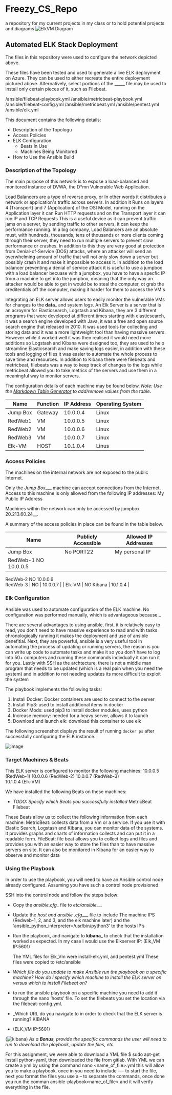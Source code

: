 # Freezy_CS_Repo
a repository for my current projects in my class or to hold potential projects and diagrams
![ElkVM Diagram](https://github.com/MrFreeze64/Freezy_CS_Repo/blob/main/VM-Diagrams/Elk_VM%20Diagram.PNG)

## Automated ELK Stack Deployment

The files in this repository were used to configure the network depicted above.


These files have been tested and used to generate a live ELK deployment on Azure. They can be used to either recreate the entire deployment pictured above. Alternatively, select portions of the _____ file may be used to install only certain pieces of it, such as Filebeat.

/ansible/filebeat-playbook.yml
/ansible/metricbeat-playbook.yml
/ansible/filebeat-config.yml
/ansible/metricbeat.yml
/ansible/pentest.yml
/ansible/elk.yml

This document contains the following details:
- Description of the Topologu
- Access Policies
- ELK Configuration
  - Beats in Use
  - Machines Being Monitored
- How to Use the Ansible Build


### Description of the Topology

The main purpose of this network is to expose a load-balanced and monitored instance of DVWA, the D*mn Vulnerable Web Application.

Load Balancers are a type of reverse proxy, or In other words it distributes a network or application's traffic across servers. In addition it Runs on layers 4 (Transport) and 7 (Application) of the OSI Model, running on the Application layer it can Run HTTP requests and on the Transport layer it can run IP and TCP Requests  This is a useful device as it can prevent traffic jams on a server, by sending traffic to other servers, it can keep the performance running.  In a big company, Load Balancers are an absolute must, with hundreds, thousands, tens of thousands or more clients coming through their server, they need to run multiple servers to prevent slow performance or crashes.  In addition to this they are very good at protection from Denial-of-Service (DOS) attacks, where an attacker will send an overwhelming amount of traffic that will not only slow down a server but possibly crash it and make it impossible to access it.  In addition to the load balancer preventing a denial of service attack it is useful to use a jumpbox with a load balancer becuase with a jumpbox, you have to have a specfic IP from a machine to get into the jumpbox, meaning that the only way an attacker would be able to get in would be to steal the computer, ot grab the creditentials off the computer, making it harder for them to access the VM's

Integrating an ELK server allows users to easily monitor the vulnerable VMs for changes to the __data___ and system _logs_.
An Elk Server is a server that is an acroynm for Elasticsearch, Logstash and Kibana, they are 3 different programs that were developed at different times starting with elasticsearch, it was a search engine developed with Java, it was a free and open source search engine that released in 2010.  It was used tools for collecting and storing data and it was a more lightweight tool than having massive servers.  However while it worked well it was then realised it would need more additions so Logstash and Kibana were dseigned too, they are used to help streamline Elasticsearch and make saving logs easier, in addition with these tools and logging of files it was easier to automate the whole process to save time and resources. In addition to Kibana there were filebeats and metricbeat, filebeats was a way to keep track of changes to the logs while metricbeat allowed you to take metrics of the servers and use them in a meaningful way to monitor servers.

The configuration details of each machine may be found below.
_Note: Use the [Markdown Table Generator](http://www.tablesgenerator.com/markdown_tables) to add/remove values from the table_.

| Name     | Function | IP Address | Operating System |
|----------|----------|------------|------------------|
| Jump Box | Gateway  | 10.0.0.4   | Linux            |
| RedWeb1    |VM      | 10.0.0.5   | Linux            |
| RedWeb2    |VM      | 10.0.0.6   | Linux            |
| RedWeb3    |VM      | 10.0.0.7   | Linux            |
| Elk-VM     |HOST    | 10.1.0.4   | Linus            |

### Access Policies

The machines on the internal network are not exposed to the public Internet. 

Only the _Jump Box____ machine can accept connections from the Internet. Access to this machine is only allowed from the following IP addresses:
My Public IP Address

Machines within the network can only be accessed by jumpbox 20.213.60.24__.

A summary of the access policies in place can be found in the table below.

| Name     | Publicly Accessible | Allowed IP Addresses |
|----------|---------------------|----------------------|
| Jump Box |  No PORT22          | My personal IP       |
| RedWeb-1    NO                    10.0.0.5
  RedWeb-2    NO                    10.0.0.6   
  RedWeb-3 |  NO                 |  10.0.0.7            |
|  Elk-VM  |  NO  Kibana         |  10.1.0.4            |

### Elk Configuration

Ansible was used to automate configuration of the ELK machine. No configuration was performed manually, which is advantageous because...

There are several advantages to using ansible, first, it is relatively easy to read, you don't need to have massive experience to read and with tasks chronologically running it makes the deployment and use of ansible benefitial. Next, they are powerful, ansible is a very useful tool in automating the process of updating or running servers, the reason is you can write up code to automate tasks and make it so you don't have to log into 50+ computers and running these commands indivdually it can run it for you.  Lastly with SSH as the archtecture, there is not a middle man program that needs to be updated (which is a real pain when you need the system) and in addition to not needing updates its more difficult to exploit the system

The playbook implements the following tasks:
1. Install Docker: Docker containers are used to connect to the server
2. Install Pip3: used to install additional items in docker
3. Docker Mods: used pip3 to install docker modules, uses python
4. Increase memory: needed for a heavy server, allows it to launch
5. Download and launch elk: download this container to use elk

The following screenshot displays the result of running `docker ps` after successfully configuring the ELK instance.

![image](https://user-images.githubusercontent.com/97210115/169726394-38ee123a-5935-407a-9035-c2fc2b7a6116.png)


### Target Machines & Beats
This ELK server is configured to monitor the following machines:
10.0.0.5 (RedWeb-1)
10.0.0.6 (RedWeb-2) 
10.0.0.7 (RedWeb-3)           
10.1.0.4 (Elk-VM)         


We have installed the following Beats on these machines:
- _TODO: Specify which Beats you successfully installed_
MetricBeat
Filebeat

These Beats allow us to collect the following information from each machine:
 MetricBeat: collects data from a Vm or a service. If you use it with Elastic Search, Logstash and Kibana, you can monitor data of the systems.  It provides graphs and charts of information collects and can put it in a readable form.
FileBeat: file beat allows you to collect logs and files and provides you with an easier way to store the files than to have massive servers on site. It can also be monitored in Kibana for an easier way to observe and monitor data 

### Using the Playbook
In order to use the playbook, you will need to have an Ansible control node already configured. Assuming you have such a control node provisioned: 

SSH into the control node and follow the steps below:
- Copy the _ansible.cfg__ file to  _etc/ansible___.
- Update the _host and ansible .cfg____ file to include The machine IPS (Redweb-1, 2, and 3, and the elk machine later) and the ‘ansible_python_interpreter=/usr/bin/python3’ to the hosts IP’s

- Run the playbook, and navigate to __kibana___ to check that the installation worked as expected. In my case I would use the Elkserver IP: (Elk_VM IP:5601)

   The YML files for Elk_Vm were install-elk.yml, and pentest.yml
These files were copied to /etc/ansible

- _Which file do you update to make Ansible run the playbook on a specific machine? How do I specify which machine to install the ELK server on versus which to install Filebeat on?_
- to run the ansible playbook on a specific machine you need to add it through the nano ‘hosts’ file. To set the filebeats you set the location via the filebeat-config.yml. 

- _Which URL do you navigate to in order to check that the ELK server is running? KIBANA 
- (ELK_VM IP:5601)

(![kibana](https://user-images.githubusercontent.com/97210115/169726822-83a683dd-ee75-413b-a2f8-8bea4abbb68b.PNG))
_As a **Bonus**, provide the specific commands the user will need to run to download the playbook, update the files, etc._

For this assignment, we were able to download a YML file $ sudo apt-get install python-yaml, then downloaded the file from gitlab. With YML we can create a yml by using the command nano <name_of_file>.yml this will allow you to make a playbook.  once in you need to include --- to start the file, next you format the files you use a – to separate the commands, once done you run the comman ansible-playbook<name_of_file> and it will verify everything in the file.

